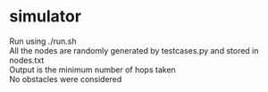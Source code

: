 # simulator
Run using ./run.sh <br/>
All the nodes are randomly generated by testcases.py and stored in nodes.txt <br/>
Output is the minimum number of hops taken <br/>
No obstacles were considered <br/>
